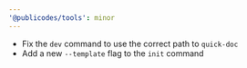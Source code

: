 ```yaml
---
'@publicodes/tools': minor
---
```


- Fix the `dev` command to use the correct path to `quick-doc`
- Add a new `--template` flag to the `init` command

